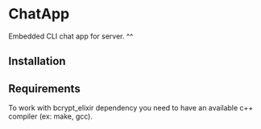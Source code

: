 # ChatApp
Embedded CLI chat app for server. ^^

## Installation



## Requirements

To work with bcrypt_elixir dependency you need to have an available c++ compiler (ex: make, gcc).
